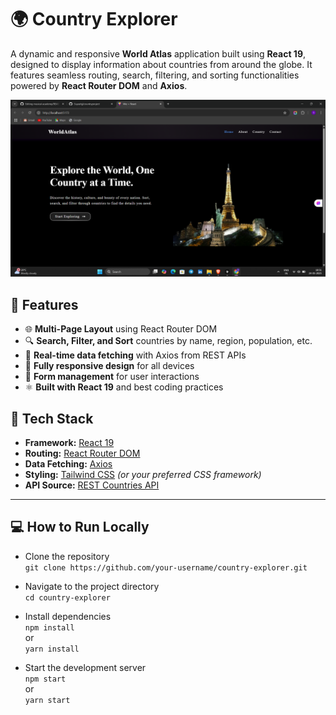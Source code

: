# 🌍 Country Explorer

A dynamic and responsive **World Atlas** application built using **React 19**, designed to display information about countries from around the globe. It features seamless routing, search, filtering, and sorting functionalities powered by **React Router DOM** and **Axios**.

<p align="center">
  <img src="Screenshot (495).png" alt="Country Explorer Screenshot" width="800"/>
</p>

## 🚀 Features

- 🌐 **Multi-Page Layout** using React Router DOM  
- 🔍 **Search, Filter, and Sort** countries by name, region, population, etc.  
- 📡 **Real-time data fetching** with Axios from REST APIs  
- 📱 **Fully responsive design** for all devices  
- 🧠 **Form management** for user interactions  
- ⚛️ **Built with React 19** and best coding practices  

## 🧩 Tech Stack

- **Framework:** [React 19](https://reactjs.org/)  
- **Routing:** [React Router DOM](https://reactrouter.com/)  
- **Data Fetching:** [Axios](https://axios-http.com/)  
- **Styling:** [Tailwind CSS](https://tailwindcss.com/) *(or your preferred CSS framework)*  
- **API Source:** [REST Countries API](https://restcountries.com/)  

---

## 💻 How to Run Locally

- Clone the repository  
  `git clone https://github.com/your-username/country-explorer.git`

- Navigate to the project directory  
  `cd country-explorer`

- Install dependencies  
  `npm install`  
  or  
  `yarn install`

- Start the development server  
  `npm start`  
  or  
  `yarn start`



